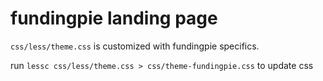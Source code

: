 # fundingpie landing page

`css/less/theme.css` is customized with fundingpie specifics.

run `lessc css/less/theme.css > css/theme-fundingpie.css` to update css
